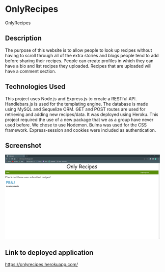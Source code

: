 # OnlyRecipes
OnlyRecipes

## Description
The purpose of this website is to allow people to look up recipes without having to scroll through all of the extra stories and blogs people tend to add before sharing their recipes. People can create profiles in which they can have a bio and list recipes they uploaded. Recipes that are uploaded will have a comment section. 

## Technologies Used
This project uses Node.js and Express.js to create a RESTful API. Handlebars.js is used for the templating engine. The database is made using MySQL and Sequelize ORM. GET and POST routes are used for retrieving and adding new recipes/data. It was deployed using Heroku. This project required the use of a new package that we as a group have never used before. We chose to use Nodemon. Bulma was used for the CSS framework. Express-session and cookies were included as authentication.

## Screenshot
<img width="1505" alt="OnlyRecipes" src="assets/img/OnlyRecipesScreenshot.png">


## Link to deployed application
https://onlyrecipes.herokuapp.com/